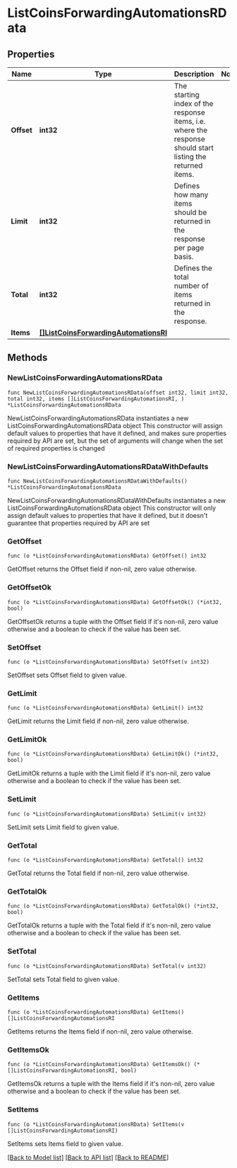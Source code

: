 # ListCoinsForwardingAutomationsRData

## Properties

Name | Type | Description | Notes
------------ | ------------- | ------------- | -------------
**Offset** | **int32** | The starting index of the response items, i.e. where the response should start listing the returned items. | 
**Limit** | **int32** | Defines how many items should be returned in the response per page basis. | 
**Total** | **int32** | Defines the total number of items returned in the response. | 
**Items** | [**[]ListCoinsForwardingAutomationsRI**](ListCoinsForwardingAutomationsRI.md) |  | 

## Methods

### NewListCoinsForwardingAutomationsRData

`func NewListCoinsForwardingAutomationsRData(offset int32, limit int32, total int32, items []ListCoinsForwardingAutomationsRI, ) *ListCoinsForwardingAutomationsRData`

NewListCoinsForwardingAutomationsRData instantiates a new ListCoinsForwardingAutomationsRData object
This constructor will assign default values to properties that have it defined,
and makes sure properties required by API are set, but the set of arguments
will change when the set of required properties is changed

### NewListCoinsForwardingAutomationsRDataWithDefaults

`func NewListCoinsForwardingAutomationsRDataWithDefaults() *ListCoinsForwardingAutomationsRData`

NewListCoinsForwardingAutomationsRDataWithDefaults instantiates a new ListCoinsForwardingAutomationsRData object
This constructor will only assign default values to properties that have it defined,
but it doesn't guarantee that properties required by API are set

### GetOffset

`func (o *ListCoinsForwardingAutomationsRData) GetOffset() int32`

GetOffset returns the Offset field if non-nil, zero value otherwise.

### GetOffsetOk

`func (o *ListCoinsForwardingAutomationsRData) GetOffsetOk() (*int32, bool)`

GetOffsetOk returns a tuple with the Offset field if it's non-nil, zero value otherwise
and a boolean to check if the value has been set.

### SetOffset

`func (o *ListCoinsForwardingAutomationsRData) SetOffset(v int32)`

SetOffset sets Offset field to given value.


### GetLimit

`func (o *ListCoinsForwardingAutomationsRData) GetLimit() int32`

GetLimit returns the Limit field if non-nil, zero value otherwise.

### GetLimitOk

`func (o *ListCoinsForwardingAutomationsRData) GetLimitOk() (*int32, bool)`

GetLimitOk returns a tuple with the Limit field if it's non-nil, zero value otherwise
and a boolean to check if the value has been set.

### SetLimit

`func (o *ListCoinsForwardingAutomationsRData) SetLimit(v int32)`

SetLimit sets Limit field to given value.


### GetTotal

`func (o *ListCoinsForwardingAutomationsRData) GetTotal() int32`

GetTotal returns the Total field if non-nil, zero value otherwise.

### GetTotalOk

`func (o *ListCoinsForwardingAutomationsRData) GetTotalOk() (*int32, bool)`

GetTotalOk returns a tuple with the Total field if it's non-nil, zero value otherwise
and a boolean to check if the value has been set.

### SetTotal

`func (o *ListCoinsForwardingAutomationsRData) SetTotal(v int32)`

SetTotal sets Total field to given value.


### GetItems

`func (o *ListCoinsForwardingAutomationsRData) GetItems() []ListCoinsForwardingAutomationsRI`

GetItems returns the Items field if non-nil, zero value otherwise.

### GetItemsOk

`func (o *ListCoinsForwardingAutomationsRData) GetItemsOk() (*[]ListCoinsForwardingAutomationsRI, bool)`

GetItemsOk returns a tuple with the Items field if it's non-nil, zero value otherwise
and a boolean to check if the value has been set.

### SetItems

`func (o *ListCoinsForwardingAutomationsRData) SetItems(v []ListCoinsForwardingAutomationsRI)`

SetItems sets Items field to given value.



[[Back to Model list]](../README.md#documentation-for-models) [[Back to API list]](../README.md#documentation-for-api-endpoints) [[Back to README]](../README.md)


